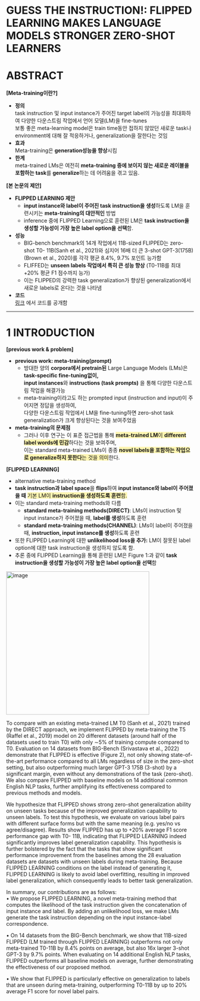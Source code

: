# GUESS THE INSTRUCTION!: FLIPPED LEARNING MAKES LANGUAGE MODELS STRONGER ZERO-SHOT LEARNERS


# ABSTRACT
**[Meta-training이란?]**             
* **정의**     
task instruction 및 input instance가 주어진 target label의 가능성을 최대화하여 다양한 다운스트림 작업에서 언어 모델(LM)을 fine-tunes          
보통 좋은 meta-learning model은 train time동안 접하지 않았던 새로운 task나 environment에 대해 잘 적응하거나, generalization을 잘한다는 것임     
* **효과**   
Meta-training은 **generation성능을 향상**시킴       
* **한계**     
meta-trained LMs은 여전히 **meta-training 중에 보이지 않는 새로운 레이블을 포함하는 task**를 **generalize**하는 데 어려움을 겪고 있음.       


**[본 논문의 제안]**    
* **FLIPPED LEARNING 제안**          
   * **input instance와 label이 주어진 task instruction을 생성**하도록 LM을 훈련시키는 **meta-training의 대안적인** 방법     
   * inference 중에 FLIPPED Learning으로 훈련된 LM은 **task instruction을 생성할 가능성이 가장 높은 label option을 선택**함.      
* **성능**    
   * BIG-bench benchmark의 14개 작업에서 11B-sized FLIPPED는  zero-shot T0- 11B(Sanh et al., 2021)와 심지어 16배 더 큰 3-shot GPT-3(175B)(Brown et al., 2020)를 각각 평균 8.4%, 9.7% 포인트 능가함       
   * FLIFFED는 **unseen labels 작업에서 특히 큰 성능 향상** (T0-11B를 최대 +20% 평균 F1 점수까지 능가)      
   * 이는 FLIPPED의 강력한 task generalization가 향상된 generalization에서 새로운 labels로 온다는 것을 나타냄        
* **코드**        
[링크](github.com/seonghyeonye/Flipped-Learning) 에서 코드를 공개함   




----


# 1 INTRODUCTION
**[previous work & problem]**       
* **previous work: meta-training(prompt)**        
   * 방대한 양의 **corpora에서 pretrain된** Large Language Models (LMs)은 **task-specific fine-tuning없이,**    
   **input instances**와 **instructions (task prompts)** 을 통해 다양한 다운스트림 작업을 해결가능     
   * meta-training이라고도 하는 prompted input (instruction and input)이 주어지면 정답을 생성하여,   
    다양한 다운스트림 작업에서 LM을 fine-tuning하면 zero-shot task generalization가 크게 향상된다는 것을 보여주었음   
* **meta-training의 문제점**    
   * 그러나 이후 연구는 이 표준 접근법을 통해 <span style="background-color:#fff5b1">**meta-trained LM**이 **different label words에 민감**</span>하다는 것을 보여주며,    
   이는 standard meta-trained LMs이 종종 <span style="background-color:#fff5b1">**novel labels을 포함하는 작업으로 generalize하지 못한다**는 것을 의미</span>한다.      


**[FLIPPED LEARNING]**        
* alternative meta-training method       
* **task instruction과 label space**을 **flips**하여 **input instance와 label이 주어졌을 때** <span style="background-color:#fff5b1">기본 LM이 **instruction을 생성하도록 훈련**함.</span>   
* 이는 standard meta-training methods와 다름        
  * **standard meta-training methods(DIRECT)**: LMs이 instruction 및 input instance가 주어졌을 때, **label를 생성**하도록 훈련    
  * **standard meta-training methods(CHANNEL)**: LMs이 label이 주어졌을 때, **instruction, input instance를 생성**하도록 훈련           
* 또한 FLIPPED Learning에 대한 **unlikelihood loss을 추가:** LM이 잘못된 label option에 대한 task instruction을 생성하지 않도록 함.       
* 추론 중에 FLIPPED Learning을 통해 훈련된 LM은 Figure 1:과 같이 **task instruction을 생성할 가능성이 가장 높은 label option을 선택**함
<img width="384" alt="image" src="https://github.com/yerimoh/img/assets/76824611/8cecf8f0-1651-4446-8027-ce7aa9c3e711">


To compare with an existing meta-trained LM T0 (Sanh et al., 2021) trained by the DIRECT approach, we implement FLIPPED by meta-training the T5 (Raffel et al., 2019) model on 20 different
datasets (around half of the datasets used to train T0) with only ∼5% of training compute compared to T0. Evaluation on 14 datasets from BIG-Bench (Srivastava et al., 2022) demonstrate that
FLIPPED is effective (Figure 2), not only showing state-of-the-art performance compared to all LMs
regardless of size in the zero-shot setting, but also outperforming much larger GPT-3 175B (3-shot)
by a significant margin, even without any demonstrations of the task (zero-shot). We also compare
FLIPPED with baseline models on 14 additional common English NLP tasks, further amplifying its
effectiveness compared to previous methods and models.




We hypothesize that FLIPPED shows strong zero-shot generalization ability on unseen tasks because of the improved generalization capability to unseen labels. To test this hypothesis, we evaluate on various label pairs with different surface forms but with the same meaning (e.g. yes/no vs
agree/disagree). Results show FLIPPED has up to +20% average F1 score performance gap with T0-
11B, indicating that FLIPPED LEARNING indeed significantly improves label generalization capability. This hypothesis is further bolstered by the fact that the tasks that show significant performance
improvement from the baselines among the 28 evaluation datasets are datasets with unseen labels
during meta-training. Because FLIPPED LEARNING conditions on the label instead of generating it,
FLIPPED LEARNING is likely to avoid label overfitting, resulting in improved label generalization,
which consequently leads to better task generalization.




In summary, our contributions are as follows:     
• We propose FLIPPED LEARNING, a novel meta-training method that computes the likelihood of the task instruction given the concatenation of input instance and label. By adding
an unlikelihood loss, we make LMs generate the task instruction depending on the input
instance-label correspondence.

• On 14 datasets from the BIG-Bench benchmark, we show that 11B-sized FLIPPED (LM
trained through FLIPPED LEARNING) outperforms not only meta-trained T0-11B by 8.4%
points on average, but also 16x larger 3-shot GPT-3 by 9.7% points. When evaluating on
14 additional English NLP tasks, FLIPPED outperforms all baseline models on average,
further demonstrating the effectiveness of our proposed method.

• We show that FLIPPED is particularly effective on generalization to labels that are unseen
during meta-training, outperforming T0-11B by up to 20% average F1 score for novel label
pairs.






















































